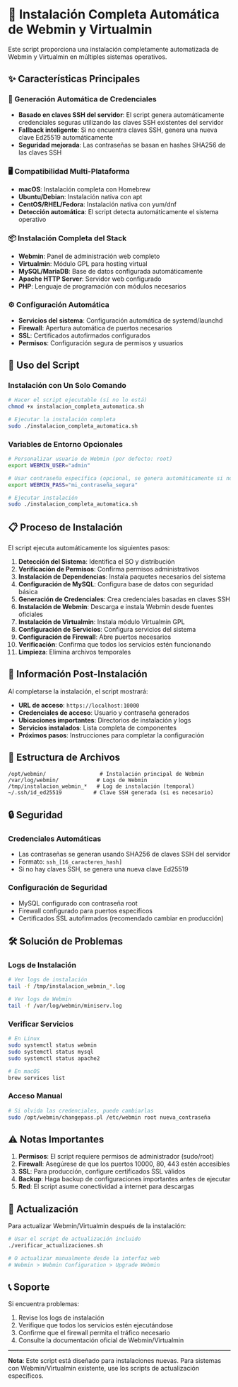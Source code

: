 # 🚀 Instalación Completa Automática de Webmin y Virtualmin

Este script proporciona una instalación completamente automatizada de Webmin y Virtualmin en múltiples sistemas operativos.

## ✨ Características Principales

### 🔐 Generación Automática de Credenciales
- **Basado en claves SSH del servidor**: El script genera automáticamente credenciales seguras utilizando las claves SSH existentes del servidor
- **Fallback inteligente**: Si no encuentra claves SSH, genera una nueva clave Ed25519 automáticamente
- **Seguridad mejorada**: Las contraseñas se basan en hashes SHA256 de las claves SSH

### 🖥️ Compatibilidad Multi-Plataforma
- **macOS**: Instalación completa con Homebrew
- **Ubuntu/Debian**: Instalación nativa con apt
- **CentOS/RHEL/Fedora**: Instalación nativa con yum/dnf
- **Detección automática**: El script detecta automáticamente el sistema operativo

### 📦 Instalación Completa del Stack
- **Webmin**: Panel de administración web completo
- **Virtualmin**: Módulo GPL para hosting virtual
- **MySQL/MariaDB**: Base de datos configurada automáticamente
- **Apache HTTP Server**: Servidor web configurado
- **PHP**: Lenguaje de programación con módulos necesarios

### ⚙️ Configuración Automática
- **Servicios del sistema**: Configuración automática de systemd/launchd
- **Firewall**: Apertura automática de puertos necesarios
- **SSL**: Certificados autofirmados configurados
- **Permisos**: Configuración segura de permisos y usuarios

## 🚀 Uso del Script

### Instalación con Un Solo Comando

```bash
# Hacer el script ejecutable (si no lo está)
chmod +x instalacion_completa_automatica.sh

# Ejecutar la instalación completa
sudo ./instalacion_completa_automatica.sh
```

### Variables de Entorno Opcionales

```bash
# Personalizar usuario de Webmin (por defecto: root)
export WEBMIN_USER="admin"

# Usar contraseña específica (opcional, se genera automáticamente si no se especifica)
export WEBMIN_PASS="mi_contraseña_segura"

# Ejecutar instalación
sudo ./instalacion_completa_automatica.sh
```

## 📋 Proceso de Instalación

El script ejecuta automáticamente los siguientes pasos:

1. **Detección del Sistema**: Identifica el SO y distribución
2. **Verificación de Permisos**: Confirma permisos administrativos
3. **Instalación de Dependencias**: Instala paquetes necesarios del sistema
4. **Configuración de MySQL**: Configura base de datos con seguridad básica
5. **Generación de Credenciales**: Crea credenciales basadas en claves SSH
6. **Instalación de Webmin**: Descarga e instala Webmin desde fuentes oficiales
7. **Instalación de Virtualmin**: Instala módulo Virtualmin GPL
8. **Configuración de Servicios**: Configura servicios del sistema
9. **Configuración de Firewall**: Abre puertos necesarios
10. **Verificación**: Confirma que todos los servicios estén funcionando
11. **Limpieza**: Elimina archivos temporales

## 🔧 Información Post-Instalación

Al completarse la instalación, el script mostrará:

- **URL de acceso**: `https://localhost:10000`
- **Credenciales de acceso**: Usuario y contraseña generados
- **Ubicaciones importantes**: Directorios de instalación y logs
- **Servicios instalados**: Lista completa de componentes
- **Próximos pasos**: Instrucciones para completar la configuración

## 📁 Estructura de Archivos

```
/opt/webmin/                 # Instalación principal de Webmin
/var/log/webmin/            # Logs de Webmin
/tmp/instalacion_webmin_*   # Log de instalación (temporal)
~/.ssh/id_ed25519          # Clave SSH generada (si es necesario)
```

## 🔒 Seguridad

### Credenciales Automáticas
- Las contraseñas se generan usando SHA256 de claves SSH del servidor
- Formato: `ssh_[16_caracteres_hash]`
- Si no hay claves SSH, se genera una nueva clave Ed25519

### Configuración de Seguridad
- MySQL configurado con contraseña root
- Firewall configurado para puertos específicos
- Certificados SSL autofirmados (recomendado cambiar en producción)

## 🛠️ Solución de Problemas

### Logs de Instalación
```bash
# Ver logs de instalación
tail -f /tmp/instalacion_webmin_*.log

# Ver logs de Webmin
tail -f /var/log/webmin/miniserv.log
```

### Verificar Servicios
```bash
# En Linux
sudo systemctl status webmin
sudo systemctl status mysql
sudo systemctl status apache2

# En macOS
brew services list
```

### Acceso Manual
```bash
# Si olvida las credenciales, puede cambiarlas
sudo /opt/webmin/changepass.pl /etc/webmin root nueva_contraseña
```

## ⚠️ Notas Importantes

1. **Permisos**: El script requiere permisos de administrador (sudo/root)
2. **Firewall**: Asegúrese de que los puertos 10000, 80, 443 estén accesibles
3. **SSL**: Para producción, configure certificados SSL válidos
4. **Backup**: Haga backup de configuraciones importantes antes de ejecutar
5. **Red**: El script asume conectividad a internet para descargas

## 🔄 Actualización

Para actualizar Webmin/Virtualmin después de la instalación:

```bash
# Usar el script de actualización incluido
./verificar_actualizaciones.sh

# O actualizar manualmente desde la interfaz web
# Webmin > Webmin Configuration > Upgrade Webmin
```

## 📞 Soporte

Si encuentra problemas:

1. Revise los logs de instalación
2. Verifique que todos los servicios estén ejecutándose
3. Confirme que el firewall permita el tráfico necesario
4. Consulte la documentación oficial de Webmin/Virtualmin

---

**Nota**: Este script está diseñado para instalaciones nuevas. Para sistemas con Webmin/Virtualmin existente, use los scripts de actualización específicos.